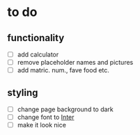 # to do

## functionality

- [ ] add calculator
- [ ] remove placeholder names and pictures
- [ ] add matric. num., fave food etc.

## styling

- [ ] change page background to dark
- [ ] change font to [Inter](https://rsms.me/inter/)
- [ ] make it look nice

